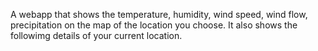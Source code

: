 A webapp that shows the temperature, humidity, wind speed, wind flow, precipitation on the map of the location you choose. It also shows the followimg details of your current location.
